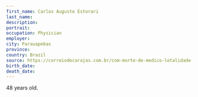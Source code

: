 ```yaml
---
first_name: Carlos Augusto Estorari
last_name: 
description: 
portrait: 
occupation: Physician
employer: 
city: Parauapebas
province: 
country: Brazil
source: https://correiodecarajas.com.br/com-morte-de-medico-letalidade-da-covid-19-em-p
birth_date: 
death_date: 
---
```


48 years old.